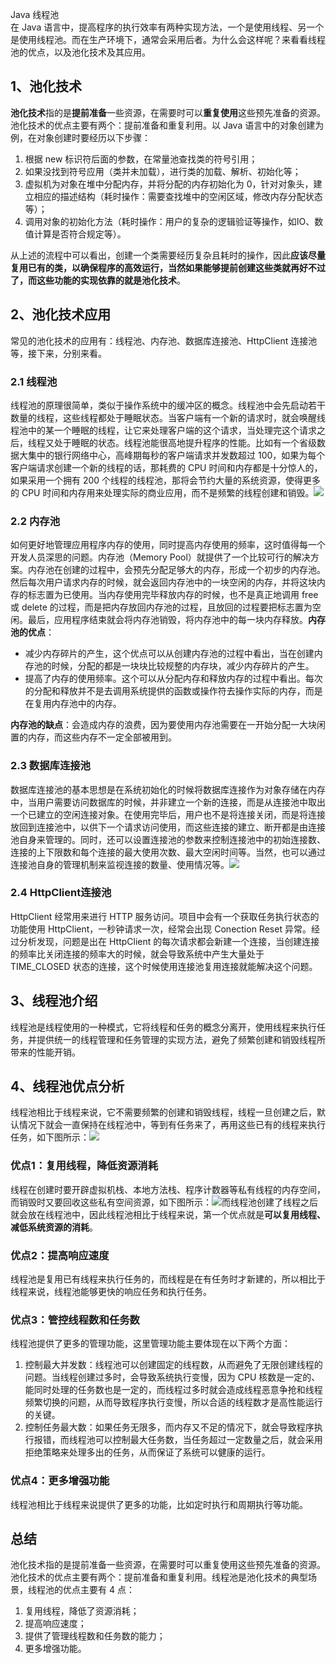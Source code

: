 Java 线程池<br />在 Java 语言中，提高程序的执行效率有两种实现方法，一个是使用线程、另一个是使用线程池。而在生产环境下，通常会采用后者。为什么会这样呢？来看看线程池的优点，以及池化技术及其应用。
<a name="Jq2W3"></a>
## 1、池化技术
**池化技术**指的是**提前准备**一些资源，在需要时可以**重复使用**这些预先准备的资源。池化技术的优点主要有两个：提前准备和重复利用。以 Java 语言中的对象创建为例，在对象创建时要经历以下步骤：

1. 根据 new 标识符后面的参数，在常量池查找类的符号引用；
2. 如果没找到符号应用（类并未加载），进行类的加载、解析、初始化等；
3. 虚拟机为对象在堆中分配内存，并将分配的内存初始化为 0，针对对象头，建立相应的描述结构（耗时操作：需要查找堆中的空闲区域，修改内存分配状态等）；
4. 调用对象的初始化方法（耗时操作：用户的复杂的逻辑验证等操作，如IO、数值计算是否符合规定等）。

从上述的流程中可以看出，创建一个类需要经历复杂且耗时的操作，因此**应该尽量复用已有的类，以确保程序的高效运行，当然如果能够提前创建这些类就再好不过了，而这些功能的实现依靠的就是池化技术**。
<a name="Ro6QE"></a>
## 2、池化技术应用
常见的池化技术的应用有：线程池、内存池、数据库连接池、HttpClient 连接池等，接下来，分别来看。
<a name="DyUIs"></a>
### 2.1 线程池
线程池的原理很简单，类似于操作系统中的缓冲区的概念。线程池中会先启动若干数量的线程，这些线程都处于睡眠状态。当客户端有一个新的请求时，就会唤醒线程池中的某一个睡眠的线程，让它来处理客户端的这个请求，当处理完这个请求之后，线程又处于睡眠的状态。线程池能很高地提升程序的性能。比如有一个省级数据大集中的银行网络中心，高峰期每秒的客户端请求并发数超过 100，如果为每个客户端请求创建一个新的线程的话，那耗费的 CPU 时间和内存都是十分惊人的，如果采用一个拥有 200 个线程的线程池，那将会节约大量的系统资源，使得更多的 CPU 时间和内存用来处理实际的商业应用，而不是频繁的线程创建和销毁。![](https://cdn.nlark.com/yuque/0/2022/png/396745/1646204454149-a0f46c75-7307-4533-88d3-819435181ce5.png#clientId=u7ed8efbf-438d-4&from=paste&id=uc6af86c7&originHeight=587&originWidth=806&originalType=url&ratio=1&rotation=0&showTitle=false&status=done&style=none&taskId=u64881ee4-c0f1-48df-9916-0484e301855&title=)
<a name="I5ekd"></a>
### 2.2 内存池
如何更好地管理应用程序内存的使用，同时提高内存使用的频率，这时值得每一个开发人员深思的问题。内存池（Memory Pool）就提供了一个比较可行的解决方案。内存池在创建的过程中，会预先分配足够大的内存，形成一个初步的内存池。然后每次用户请求内存的时候，就会返回内存池中的一块空闲的内存，并将这块内存的标志置为已使用。当内存使用完毕释放内存的时候，也不是真正地调用 free 或 delete 的过程，而是把内存放回内存池的过程，且放回的过程要把标志置为空闲。最后，应用程序结束就会将内存池销毁，将内存池中的每一块内存释放。**内存池的优点**：

- 减少内存碎片的产生，这个优点可以从创建内存池的过程中看出，当在创建内存池的时候，分配的都是一块块比较规整的内存块，减少内存碎片的产生。
- 提高了内存的使用频率。这个可以从分配内存和释放内存的过程中看出。每次的分配和释放并不是去调用系统提供的函数或操作符去操作实际的内存，而是在复用内存池中的内存。

**内存池的缺点**：会造成内存的浪费，因为要使用内存池需要在一开始分配一大块闲置的内存，而这些内存不一定全部被用到。
<a name="z3rg6"></a>
### 2.3 数据库连接池
数据库连接池的基本思想是在系统初始化的时候将数据库连接作为对象存储在内存中，当用户需要访问数据库的时候，并非建立一个新的连接，而是从连接池中取出一个已建立的空闲连接对象。在使用完毕后，用户也不是将连接关闭，而是将连接放回到连接池中，以供下一个请求访问使用，而这些连接的建立、断开都是由连接池自身来管理的。同时，还可以设置连接池的参数来控制连接池中的初始连接数、连接的上下限数和每个连接的最大使用次数、最大空闲时间等。当然，也可以通过连接池自身的管理机制来监视连接的数量、使用情况等。![](https://cdn.nlark.com/yuque/0/2022/png/396745/1646204454159-dd867bf5-472e-44b0-ad83-96f2696b3604.png#clientId=u7ed8efbf-438d-4&from=paste&id=udee58c8f&originHeight=638&originWidth=957&originalType=url&ratio=1&rotation=0&showTitle=false&status=done&style=none&taskId=u88e13e62-9c5c-4dd5-8e25-3d1c10730de&title=)
<a name="UTX1H"></a>
### 2.4 HttpClient连接池
HttpClient 经常用来进行 HTTP 服务访问。项目中会有一个获取任务执行状态的功能使用 HttpClient，一秒钟请求一次，经常会出现 Conection Reset 异常。经过分析发现，问题是出在 HttpClient 的每次请求都会新建一个连接，当创建连接的频率比关闭连接的频率大的时候，就会导致系统中产生大量处于 TIME_CLOSED 状态的连接，这个时候使用连接池复用连接就能解决这个问题。
<a name="vwqDy"></a>
## 3、线程池介绍
线程池是线程使用的一种模式，它将线程和任务的概念分离开，使用线程来执行任务，并提供统一的线程管理和任务管理的实现方法，避免了频繁创建和销毁线程所带来的性能开销。
<a name="c0qaV"></a>
## 4、线程池优点分析
线程池相比于线程来说，它不需要频繁的创建和销毁线程，线程一旦创建之后，默认情况下就会一直保持在线程池中，等到有任务来了，再用这些已有的线程来执行任务，如下图所示：![](https://cdn.nlark.com/yuque/0/2022/png/396745/1646204454115-7777c82f-5664-4291-a9f0-e150ed4732f9.png#clientId=u7ed8efbf-438d-4&from=paste&id=ua671281b&originHeight=670&originWidth=1080&originalType=url&ratio=1&rotation=0&showTitle=false&status=done&style=none&taskId=u415e8c18-9e20-4e52-af1e-5411f9cca7d&title=)
<a name="ANxzM"></a>
### 优点1：复用线程，降低资源消耗
线程在创建时要开辟虚拟机栈、本地方法栈、程序计数器等私有线程的内存空间，而销毁时又要回收这些私有空间资源，如下图所示：![](https://cdn.nlark.com/yuque/0/2022/png/396745/1646204454165-8fb3637d-1563-43b2-abe5-d70398833b62.png#clientId=u7ed8efbf-438d-4&from=paste&id=uc32becb4&originHeight=723&originWidth=1080&originalType=url&ratio=1&rotation=0&showTitle=false&status=done&style=none&taskId=ud62987e6-46c9-4fa5-9c93-3bddd4da272&title=)而线程池创建了线程之后就会放在线程池中，因此线程池相比于线程来说，第一个优点就是**可以复用线程、减低系统资源的消耗**。
<a name="CVyZC"></a>
### 优点2：提高响应速度
线程池是复用已有线程来执行任务的，而线程是在有任务时才新建的，所以相比于线程来说，线程池能够更快的响应任务和执行任务。
<a name="H0J4P"></a>
### 优点3：管控线程数和任务数
线程池提供了更多的管理功能，这里管理功能主要体现在以下两个方面：

1. 控制最大并发数：线程池可以创建固定的线程数，从而避免了无限创建线程的问题。当线程创建过多时，会导致系统执行变慢，因为 CPU 核数是一定的、能同时处理的任务数也是一定的，而线程过多时就会造成线程恶意争抢和线程频繁切换的问题，从而导致程序执行变慢，所以合适的线程数才是高性能运行的关键。
2. 控制任务最大数：如果任务无限多，而内存又不足的情况下，就会导致程序执行报错，而线程池可以控制最大任务数，当任务超过一定数量之后，就会采用拒绝策略来处理多出的任务，从而保证了系统可以健康的运行。
<a name="yOmjx"></a>
### 优点4：更多增强功能
线程池相比于线程来说提供了更多的功能，比如定时执行和周期执行等功能。
<a name="RazLk"></a>
## 总结
池化技术指的是提前准备一些资源，在需要时可以重复使用这些预先准备的资源。池化技术的优点主要有两个：提前准备和重复利用。线程池是池化技术的典型场景，线程池的优点主要有 4 点：

1. 复用线程，降低了资源消耗；
2. 提高响应速度；
3. 提供了管理线程数和任务数的能力；
4. 更多增强功能。
